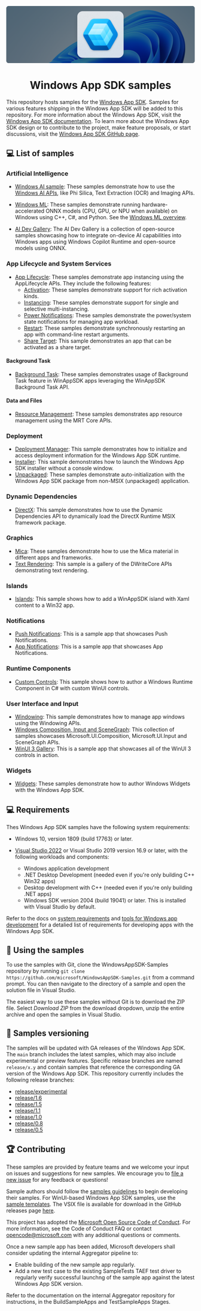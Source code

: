 <p align="center">
  <a href="https://aka.ms/winappsdk">
    <img src="./docs/images/header.png" alt="Windows App SDK Banner" />
  </a>
</p>

<h1 align="center">Windows App SDK samples</h1>


This repository hosts samples for the [Windows App SDK](https://github.com/microsoft/WindowsAppSDK). Samples for various features shipping in the Windows App SDK will be added to this repository. For more information about the Windows App SDK, visit the [Windows App SDK documentation](https://docs.microsoft.com/windows/apps/windows-app-sdk/). To learn more about the Windows App SDK design or to contribute to the project, make feature proposals, or start discussions, visit the [Windows App SDK GitHub page](https://github.com/microsoft/WindowsAppSDK).

## 💻 List of samples

### Artificial Intelligence

- [Windows AI sample](Samples/WindowsAIFoundry/cs-winui/):  These samples demonstrate how to use the [Windows AI APIs](https://learn.microsoft.com/windows/ai/apis/), like Phi Silica, Text Extraction (OCR) and Imaging APIs.

- [Windows ML](Samples/WindowsML): These samples demonstrate running hardware-accelerated ONNX models (CPU, GPU, or NPU when available) on Windows using C++, C#, and Python. See the [Windows ML overview](https://learn.microsoft.com/windows/ai/new-windows-ml/overview).

- [AI Dev Gallery](https://github.com/microsoft/ai-dev-gallery): The AI Dev Gallery is a collection of open-source samples showcasing how to integrate on-device AI capabilities into Windows apps using Windows Copilot Runtime and open-source models using ONNX.

### App Lifecycle and System Services
- [App Lifecycle](Samples/AppLifecycle): These samples demonstrate app instancing using the AppLifecycle APIs. They include the following features:
    - [Activation](Samples/AppLifecycle/Activation): These samples demonstrate support for rich activation kinds.
    - [Instancing](Samples/AppLifecycle/Instancing): These samples demonstrate support for single and selective multi-instancing.
    - [Power Notifications](Samples/AppLifecycle/StateNotifications): These samples demonstrate the power/system state notifications for managing app workload.
    - [Restart](Samples/AppLifecycle/Restart): These samples demonstrate synchronously restarting an app with command-line restart arguments.
    - [Share Target](Samples\AppLifecycle\ShareTarget\WinUI-CS-ShareTargetSampleApp): This sample demonstrates an app that can be activated as a share target.

#### Background Task
- [Background Task](Samples/BackgroundTask): These samples demonstrates usage of Background Task feature in WinAppSDK apps leveraging the WinAppSDK Background Task API.

#### Data and Files
- [Resource Management](Samples/ResourceManagement): These samples demonstrates app resource management using the MRT Core APIs.

### Deployment
- [Deployment Manager](Samples/DeploymentManager): This sample demonstrates how to initialize and access deployment information for the Windows App SDK runtime.
- [Installer](Samples/Installer): This sample demonstrates how to launch the Windows App SDK installer without a console window.
- [Unpackaged](Samples/Unpackaged): These samples demonstrate auto-initialization with the Windows App SDK package from non-MSIX (unpackaged) application.

### Dynamic Dependencies
- [DirectX](DynamicDependenciesSample/DynamicDependencies): This sample demonstrates how to use the Dynamic Dependencies API to dynamically load the DirectX Runtime MSIX framework package.

### Graphics
- [Mica](Samples/Mica): These samples demonstrate how to use the Mica material in different apps and frameworks.
- [Text Rendering](Samples/TextRendering): This sample is a gallery of the DWriteCore APIs demonstrating text rendering.

### Islands
- [Islands](Samples/Islands): This sample shows how to add a WinAppSDK island with Xaml content to a Win32 app.

### Notifications
- [Push Notifications](Samples/Notifications/Push): This is a sample app that showcases Push Notifications.
- [App Notifications](Samples/Notifications/App): This is a sample app that showcases App Notifications.

### Runtime Components
- [Custom Controls](Samples/CustomControls): This sample shows how to author a Windows Runtime Component in C# with custom WinUI controls.

### User Interface and Input

- [Windowing](Samples/Windowing): This sample demonstrates how to manage app windows using the Windowing APIs.
- [Windows Composition, Input and SceneGraph](Samples/SceneGraph): This collection of samples showcases Microsoft.UI.Composition, Microsoft.UI.Input and SceneGraph APIs.
- [WinUI 3 Gallery](https://github.com/microsoft/WinUI-Gallery): This is a sample app that showcases all of the WinUI 3 controls in action.

### Widgets
- [Widgets](Samples/Widgets): These samples demonstrate how to author Windows Widgets with the Windows App SDK.

## 💻 Requirements

Thes Windows App SDK samples have the following system requirements:

- Windows 10, version 1809 (build 17763) or later.

- [Visual Studio 2022](https://visualstudio.microsoft.com/downloads/) or Visual Studio 2019 version 16.9 or later, with the following workloads and components:

    - Windows application development
    - .NET Desktop Development (needed even if you're only building C++ Win32 apps)
    - Desktop development with C++ (needed even if you're only building .NET apps)
    - Windows SDK version 2004 (build 19041) or later. This is installed with Visual Studio by default.

Refer to the docs on [system requirements](https://docs.microsoft.com/windows/apps/windows-app-sdk/system-requirements) and [tools for Windows app development](https://docs.microsoft.com/windows/apps/windows-app-sdk/set-up-your-development-environment) for a detalied list of requirements for developing apps with the Windows App SDK.

## 🚀 Using the samples

To use the samples with Git, clone the WindowsAppSDK-Samples repository by running `git clone https://github.com/microsoft/WindowsAppSDK-Samples.git` from a command prompt. You can then navigate to the directory of a sample and open the solution file in Visual Studio.

The easiest way to use these samples without Git is to download the ZIP file. Select *Download ZIP* from the download dropdown, unzip the entire archive and open the samples in Visual Studio.

## 📄 Samples versioning

The samples will be updated with GA releases of the Windows App SDK. The `main` branch includes the latest samples, which may also include experimental or preview features. Specific release branches are named `release/x.y` and contain samples that reference the corresponding GA version of the Windows App SDK. This repository currently includes the following release branches:

- [release/experimental](https://github.com/microsoft/WindowsAppSDK-Samples/tree/release/experimental)
- [release/1.6](https://github.com/microsoft/WindowsAppSDK-Samples/tree/release/1.6-stable)
- [release/1.5](https://github.com/microsoft/WindowsAppSDK-Samples/tree/release/1.5-stable)
- [release/1.1](https://github.com/microsoft/WindowsAppSDK-Samples/tree/release/1.1)
- [release/1.0](https://github.com/microsoft/WindowsAppSDK-Samples/tree/release/1.0)
- [release/0.8](https://github.com/microsoft/WindowsAppSDK-Samples/tree/release/0.8)
- [release/0.5](https://github.com/microsoft/WindowsAppSDK-Samples/tree/release/0.5)

## 🏆 Contributing

These samples are provided by feature teams and we welcome your input on issues and suggestions for new samples. We encourage you to [file a new issue](https://github.com/microsoft/WindowsAppSDK-Samples/issues/new) for any feedback or questions!

Sample authors should follow the [samples guidelines](docs/samples-guidelines.md) to begin developing their samples. For WinUI-based Windows App SDK samples, use the [sample templates](Templates/README.md). The VSIX file is available for download in the GitHub releases page [here](https://github.com/microsoft/WindowsAppSDK-Samples/releases).

This project has adopted the [Microsoft Open Source Code of Conduct](https://opensource.microsoft.com/codeofconduct/). For more information, see the Code of Conduct FAQ or contact opencode@microsoft.com with any additional questions or comments.

Once a new sample app has been added, Microsoft developers shall consider updating the internal Aggregator pipeline to:
- Enable building of the new sample app regularly.
- Add a new test case to the existing SampleTests TAEF test driver to regularly verify successful launchng of the sample app against the latest Windows App SDK version.

Refer to the documentation on the internal Aggregator repository for instructions, in the BuildSampleApps and TestSampleApps Stages.

